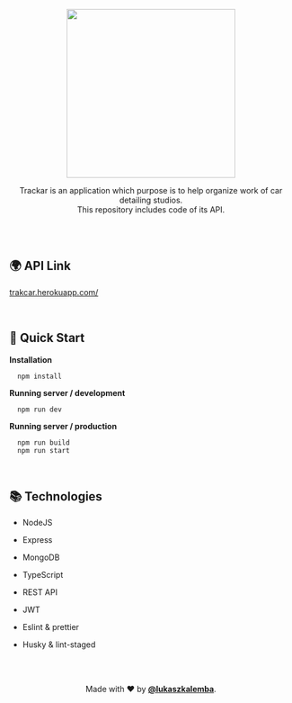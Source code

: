 <p align="center">
  <img width="300" src="https://user-images.githubusercontent.com/41954971/93750976-9fd3a700-fbfc-11ea-89b2-a4993d2469a7.png" alt="" />
</p>

<p align="center">
  Trackar is an application which purpose is to help organize work of car detailing studios.
  <br />
  This repository includes code of its API.
</p>

<br/>
<br/>

## 🌍 API Link
<a href="https://trakcar.herokuapp.com/">trakcar.herokuapp.com/</a>

<br/>

## 🚀 Quick Start

**Installation**

```shell
  npm install
```

**Running server / development**

```shell
  npm run dev
```

**Running server / production**

```shell
  npm run build
  npm run start
```

<br/>

## 📚 Technologies

- NodeJS
- Express
- MongoDB
- TypeScript
- REST API
- JWT
- Eslint & prettier
- Husky & lint-staged

  <br/>
  <br/>

<p align="center">
  Made with ❤ by <a href="https://github.com/lukaszkalemba"><b>@lukaszkalemba</b></a>.
</p>
